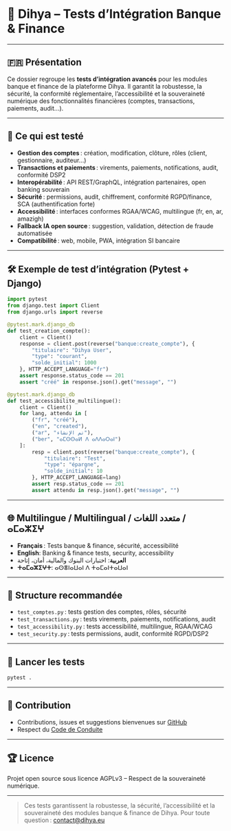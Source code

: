 # 🧪 Dihya – Tests d’Intégration Banque & Finance

---

## 🇫🇷 Présentation

Ce dossier regroupe les **tests d’intégration avancés** pour les modules banque et finance de la plateforme Dihya.
Il garantit la robustesse, la sécurité, la conformité réglementaire, l’accessibilité et la souveraineté numérique des fonctionnalités financières (comptes, transactions, paiements, audit…).

---

## 🚀 Ce qui est testé

- **Gestion des comptes** : création, modification, clôture, rôles (client, gestionnaire, auditeur…)
- **Transactions et paiements** : virements, paiements, notifications, audit, conformité DSP2
- **Interopérabilité** : API REST/GraphQL, intégration partenaires, open banking souverain
- **Sécurité** : permissions, audit, chiffrement, conformité RGPD/finance, SCA (authentification forte)
- **Accessibilité** : interfaces conformes RGAA/WCAG, multilingue (fr, en, ar, amazigh)
- **Fallback IA open source** : suggestion, validation, détection de fraude automatisée
- **Compatibilité** : web, mobile, PWA, intégration SI bancaire

---

## 🛠️ Exemple de test d’intégration (Pytest + Django)

```python
import pytest
from django.test import Client
from django.urls import reverse

@pytest.mark.django_db
def test_creation_compte():
    client = Client()
    response = client.post(reverse("banque:create_compte"), {
        "titulaire": "Dihya User",
        "type": "courant",
        "solde_initial": 1000
    }, HTTP_ACCEPT_LANGUAGE="fr")
    assert response.status_code == 201
    assert "créé" in response.json().get("message", "")

@pytest.mark.django_db
def test_accessibilite_multilingue():
    client = Client()
    for lang, attendu in [
        ("fr", "créé"),
        ("en", "created"),
        ("ar", "تم الإنشاء"),
        ("ber", "ⴰⵎⵙⵙⴰⵍ ⴷ ⴰⴷⴷⴰⵔⴰⵏ")
    ]:
        resp = client.post(reverse("banque:create_compte"), {
            "titulaire": "Test",
            "type": "épargne",
            "solde_initial": 10
        }, HTTP_ACCEPT_LANGUAGE=lang)
        assert resp.status_code == 201
        assert attendu in resp.json().get("message", "")
```

---

## 🌐 Multilingue / Multilingual / متعدد اللغات / ⴰⵎⴰⵣⵉⵖ

- **Français** : Tests banque & finance, sécurité, accessibilité
- **English**: Banking & finance tests, security, accessibility
- **العربية**: اختبارات البنوك والمالية، أمان، إتاحة
- **ⵜⴰⵎⴰⵣⵉⵖⵜ**: ⴰⵙⴻⵏⴰⵡⴰⵏ ⴷ ⵜⴰⵎⴰⵏⵜⴰⵡⴰⵏ

---

## 🧩 Structure recommandée

- `test_comptes.py` : tests gestion des comptes, rôles, sécurité
- `test_transactions.py` : tests virements, paiements, notifications, audit
- `test_accessibility.py` : tests accessibilité, multilingue, RGAA/WCAG
- `test_security.py` : tests permissions, audit, conformité RGPD/DSP2

---

## 🧪 Lancer les tests

```bash
pytest .
```

---

## 🤝 Contribution

- Contributions, issues et suggestions bienvenues sur [GitHub](https://github.com/DihyaOrg/Dihya)
- Respect du [Code de Conduite](../../../../../CODE_OF_CONDUCT.md)

---

## 🏆 Licence

Projet open source sous licence AGPLv3 – Respect de la souveraineté numérique.

---

> Ces tests garantissent la robustesse, la sécurité, l’accessibilité et la souveraineté des modules banque & finance de Dihya.
> Pour toute question : [contact@dihya.eu](mailto:contact@dihya.eu)

